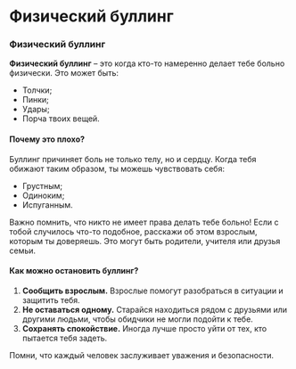 # Физический буллинг

### Физический буллинг

**Физический буллинг** – это когда кто-то намеренно делает тебе больно физически. Это может быть:

- Толчки;
- Пинки;
- Удары;
- Порча твоих вещей.

#### Почему это плохо?

Буллинг причиняет боль не только телу, но и сердцу. Когда тебя обижают таким образом, ты можешь чувствовать себя:

- Грустным;
- Одиноким;
- Испуганным.

Важно помнить, что никто не имеет права делать тебе больно! Если с тобой случилось что-то подобное, расскажи об этом взрослым, которым ты доверяешь. Это могут быть родители, учителя или друзья семьи.

#### Как можно остановить буллинг?

1. **Сообщить взрослым.** Взрослые помогут разобраться в ситуации и защитить тебя.
2. **Не оставаться одному.** Старайся находиться рядом с друзьями или другими людьми, чтобы обидчики не могли подойти к тебе.
3. **Сохранять спокойствие.** Иногда лучше просто уйти от тех, кто пытается тебя задеть.

Помни, что каждый человек заслуживает уважения и безопасности.